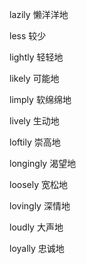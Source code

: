lazily 懒洋洋地

less 较少

lightly 轻轻地

likely 可能地

limply 软绵绵地

lively 生动地

loftily 崇高地

longingly 渴望地

loosely 宽松地

lovingly 深情地

loudly 大声地

loyally 忠诚地